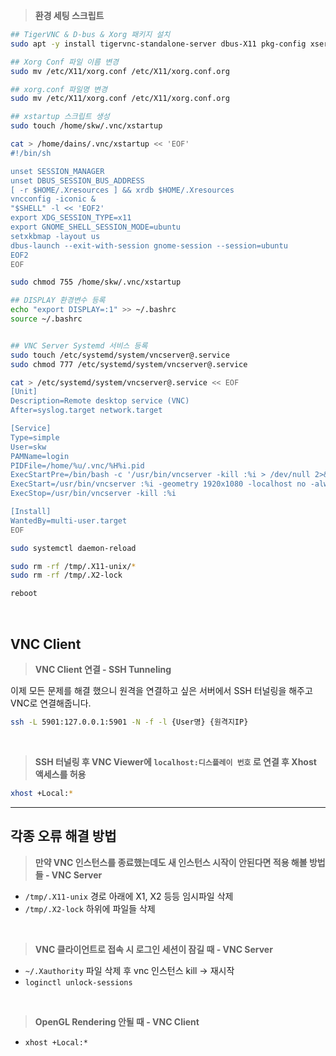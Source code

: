 > **환경 세팅 스크립트**

```bash
## TigerVNC & D-bus & Xorg 패키지 설치
sudo apt -y install tigervnc-standalone-server dbus-X11 pkg-config xserver-xorg-dev

## Xorg Conf 파일 이름 변경
sudo mv /etc/X11/xorg.conf /etc/X11/xorg.conf.org

## xorg.conf 파일명 변경
sudo mv /etc/X11/xorg.conf /etc/X11/xorg.conf.org

## xstartup 스크립트 생성
sudo touch /home/skw/.vnc/xstartup

cat > /home/dains/.vnc/xstartup << 'EOF'
#!/bin/sh

unset SESSION_MANAGER
unset DBUS_SESSION_BUS_ADDRESS
[ -r $HOME/.Xresources ] && xrdb $HOME/.Xresources
vncconfig -iconic &
"$SHELL" -l << 'EOF2'
export XDG_SESSION_TYPE=x11
export GNOME_SHELL_SESSION_MODE=ubuntu
setxkbmap -layout us
dbus-launch --exit-with-session gnome-session --session=ubuntu
EOF2
EOF

sudo chmod 755 /home/skw/.vnc/xstartup

## DISPLAY 환경변수 등록
echo "export DISPLAY=:1" >> ~/.bashrc
source ~/.bashrc


## VNC Server Systemd 서비스 등록
sudo touch /etc/systemd/system/vncserver@.service
sudo chmod 777 /etc/systemd/system/vncserver@.service

cat > /etc/systemd/system/vncserver@.service << EOF
[Unit]
Description=Remote desktop service (VNC)
After=syslog.target network.target

[Service]
Type=simple
User=skw
PAMName=login
PIDFile=/home/%u/.vnc/%H%i.pid
ExecStartPre=/bin/bash -c '/usr/bin/vncserver -kill :%i > /dev/null 2>&1 || :'
ExecStart=/usr/bin/vncserver :%i -geometry 1920x1080 -localhost no -alwaysshared -fg
ExecStop=/usr/bin/vncserver -kill :%i

[Install]
WantedBy=multi-user.target
EOF

sudo systemctl daemon-reload

sudo rm -rf /tmp/.X11-unix/*
sudo rm -rf /tmp/.X2-lock

reboot
```

<br>

## VNC Client

>  **VNC Client 연결 - SSH Tunneling**

이제 모든 문제를 해결 했으니 원격을 연결하고 싶은 서버에서 SSH 터널링을 해주고 VNC로 연결해줍니다.

```bash
ssh -L 5901:127.0.0.1:5901 -N -f -l {User명} {원격지IP}
```

<br>

> **SSH 터널링 후 VNC Viewer에 `localhost:디스플레이 번호` 로 연결 후 Xhost 액세스를 허용**

```bash
xhost +Local:*
```


---
## 각종 오류 해결 방법

>  **만약 VNC 인스턴스를 종료했는데도 새 인스턴스 시작이 안된다면 적용 해볼 방법들 - VNC Server**

- `/tmp/.X11-unix` 경로 아래에 X1, X2 등등 임시파일 삭제
- `/tmp/.X2-lock` 하위에 파일들 삭제

<br>

> **VNC 클라이언트로 접속 시 로그인 세션이 잠길 때 - VNC Server**

- `~/.Xauthority` 파일 삭제 후 vnc 인스턴스 kill -> 재시작
- `loginctl unlock-sessions`

<br>

> **OpenGL Rendering 안될 때 - VNC Client**

- `xhost +Local:*`
